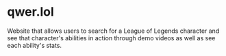 # qwer.lol 

Website that allows users to search for a League of Legends character and see that character's abilities in action through demo videos as well as see each ability's stats. 